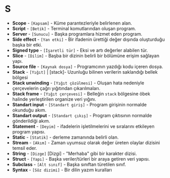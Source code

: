 # **S**

* **Scope** - `[Kapsam]` - Küme parantezleriyle belirlenen alan.
* **Script** - `[Betik]` - Terminal komutlarından oluşan program.
* **Server** - `[Sunucu]` - Başka programlara hizmet eden program.
* **Side effect** - `[Yan etki]` - Bir ifadenin ürettiği değer dışında oluşturduğu başka bir etki.
* **Signed type** - `[İşaretli tür]` - Eksi ve artı değerler alabilen tür.
* **Slice** - `[Dilim]` - Başba bir dizinin belirli bir bölümüne erişim sağlayan yapı.
* **Source file** - `[Kaynak dosya]` - Programcının yazdığı kodu içeren dosya.
* **Stack** - `[Yığıt]` | [stack]- Uzunluğu bilinen verilerin saklandığı bellek bölgesi
* **Stack unwinding** - `[Yığıt çözülmesi]` - Oluşan hata nedeniyle çerçevelerin çağrı yığıtından çıkarılmaları.
* **Stack frame** - `[Yığıt çerçevesi]` - Belleğin `stack` bölgesine öbek halinde yerleştirilen organize veri yığını.
* **Standart input** - `[Standart giriş]` - Program girişinin normalde okunduğu akım.
* **Standart output** - `[Standart çıkış]` - Program çıktısının normalde gönderildiği akım.
* **Statement** - `[Deyim]` - ifadelerin işletilmelerini ve sıralarını etkileyen program yapısı.
* **Static** - `[Statik]` - derleme zamanında belirli olan.
* **Stream** - `[Akım]` - Zaman uyumsuz olarak değer üreten olaylar dizisini temsil eder.
* **String** - `[Dizge]` [Dizgi] - "Merhaba" gibi bir karakter dizisi.
* **Struct** - `[Yapı]` - Başka veriler/türleri bir araya getiren veri yapısı.
* **Subclass** - `[Alt sınıf]` - Başka sınıftan türetilen sınıf.
* **Syntax** - `[Söz dizimi]` - Bir dilin yazım kuralları
